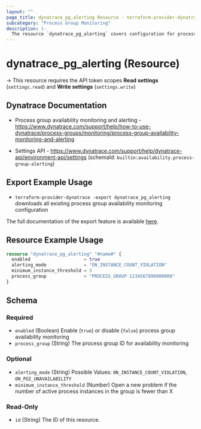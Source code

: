 ```yaml
---
layout: ""
page_title: dynatrace_pg_alerting Resource - terraform-provider-dynatrace"
subcategory: "Process Group Monitoring"
description: |-
  The resource `dynatrace_pg_alerting` covers configuration for process group availability monitoring
---
```


# dynatrace_pg_alerting (Resource)

-> This resource requires the API token scopes **Read settings** (`settings.read`) and **Write settings** (`settings.write`)

## Dynatrace Documentation

- Process group availability monitoring and alerting - https://www.dynatrace.com/support/help/how-to-use-dynatrace/process-groups/monitoring/process-group-availability-monitoring-and-alerting

- Settings API - https://www.dynatrace.com/support/help/dynatrace-api/environment-api/settings (schemaId: `builtin:availability.process-group-alerting`)

## Export Example Usage

- `terraform-provider-dynatrace -export dynatrace_pg_alerting` downloads all existing process group availability monitoring configuration

The full documentation of the export feature is available [here](https://registry.terraform.io/providers/dynatrace-oss/dynatrace/latest/docs/guides/export-v2).

## Resource Example Usage

```terraform
resource "dynatrace_pg_alerting" "#name#" {
  enabled                    = true
  alerting_mode              = "ON_INSTANCE_COUNT_VIOLATION"
  minimum_instance_threshold = 5
  process_group              = "PROCESS_GROUP-1234567890000000"
}
```

<!-- schema generated by tfplugindocs -->
## Schema

### Required

- `enabled` (Boolean) Enable (`true`) or disable (`false`) process group availability monitoring
- `process_group` (String) The process group ID for availability monitoring

### Optional

- `alerting_mode` (String) Possible Values: `ON_INSTANCE_COUNT_VIOLATION`, `ON_PGI_UNAVAILABILITY`
- `minimum_instance_threshold` (Number) Open a new problem if the number of active process instances in the group is fewer than X

### Read-Only

- `id` (String) The ID of this resource.